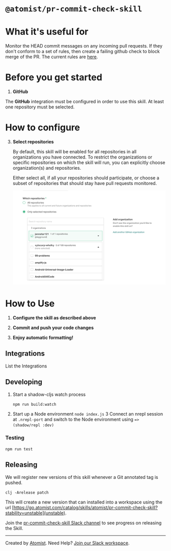 # `@atomist/pr-commit-check-skill`

<!---atomist-skill-readme:start--->

# What it's useful for

Monitor the HEAD commit messages on any incoming pull requests. If they don't conform to a set of rules, then
create a failing github check to block merge of the PR. The current rules are [here](https://github.com/atomist-skills/pr-commit-check-skill/blob/master/src/atomist/main.cljs#L50).

# Before you get started

1.  **GitHub**

The **GitHub** integration must be configured in order to use this skill.
At least one repository must be selected.

# How to configure

3.  **Select repositories**

    By default, this skill will be enabled for all repositories in all organizations you have connected. To restrict
    the organizations or specific repositories on which the skill will run, you can explicitly
    choose organization(s) and repositories.

    Either select all, if all your repositories should participate, or choose a subset of repositories that should
    stay have pull requests monitored.

    ![repo-filter](docs/images/repo-filter.png)

# How to Use

1. **Configure the skill as described above**

1. **Commit and push your code changes**

1. **Enjoy automatic formatting!**

## Integrations

List the Integrations

<!---atomist-skill-readme:end--->

## Developing

1.  Start a shadow-cljs watch process
    ```
    npm run build:watch
    ```
2.  Start up a Node environment
    `node index.js`
    3 Connect an nrepl session at `.nrepl-port` and switch to the Node environment using
    `=> (shadow/repl :dev)`

### Testing

```
npm run test
```

## Releasing

We will register new versions of this skill whenever a Git annotated tag is pushed.

```
clj -Arelease patch
```

This will create a new version that can installed into a workspace using the url
[https://go.atomist.com/catalog/skills/atomist/pr-commit-check-skill?stability=unstable](unstable).

Join the [pr-commit-check-skill Slack channel](https://atomist-community.slack.com/archives/C01616DNDN3) to see progress on releasing the Skill.

[unstable]: https://go.atomist.com/catalog/skills/atomist/pr-commit-check-skill?stability=unstable

---

Created by [Atomist][atomist].
Need Help? [Join our Slack workspace][slack].

[atomist]: https://atomist.com/ "Atomist - How Teams Deliver Software"
[slack]: https://join.atomist.com/ "Atomist Community Slack"
